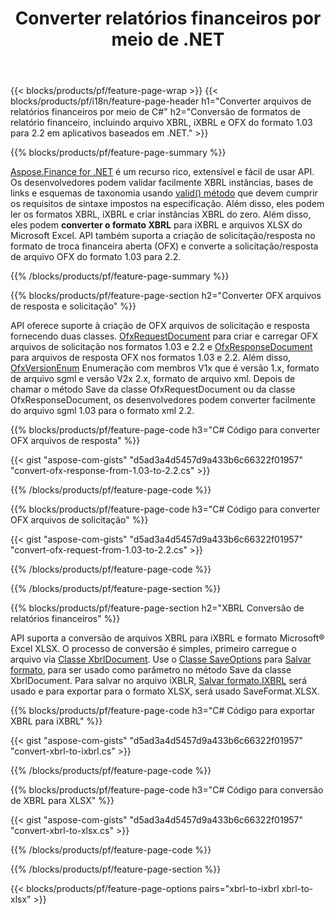 ﻿---
title: Converter relatórios financeiros por meio de .NET
url: /pt/net/conversion/
description:  C# código para converter relatórios financeiros nos formatos de arquivo XBRL, iXBRL(inline xbrl) e OFX por meio da biblioteca .NET.
---
{{< blocks/products/pf/feature-page-wrap >}}
{{< blocks/products/pf/i18n/feature-page-header h1="Converter arquivos de relatórios financeiros por meio de C#" h2="Conversão de formatos de relatório financeiro, incluindo arquivo XBRL, iXBRL e OFX do formato 1.03 para 2.2 em aplicativos baseados em .NET." >}}

{{% blocks/products/pf/feature-page-summary %}}

[Aspose.Finance for .NET](https://products.aspose.com/finance/net/) é um recurso rico, extensível e fácil de usar API. Os desenvolvedores podem validar facilmente XBRL instâncias, bases de links e esquemas de taxonomia usando [valid() método](https://apireference.aspose.com/finance/net/aspose.finance.xbrl/xbrlinstance/methods/validate) que devem cumprir os requisitos de sintaxe impostos na especificação. Além disso, eles podem ler os formatos XBRL, iXBRL e criar instâncias XBRL do zero. Além disso, eles podem **converter o formato XBRL** para iXBRL e arquivos XLSX do Microsoft Excel. API também suporta a criação de solicitação/resposta no formato de troca financeira aberta (OFX) e converte a solicitação/resposta de arquivo OFX do formato 1.03 para 2.2.

{{% /blocks/products/pf/feature-page-summary %}}

{{% blocks/products/pf/feature-page-section h2="Converter OFX arquivos de resposta e solicitação" %}}

API oferece suporte à criação de OFX arquivos de solicitação e resposta fornecendo duas classes. [OfxRequestDocument](https://apireference.aspose.com/finance/net/aspose.finance.ofx/ofxrequestdocument) para criar e carregar OFX arquivos de solicitação nos formatos 1.03 e 2.2 e [OfxResponseDocument](https://apireference.aspose.com/finance/net/aspose.finance.ofx/ofxresponsedocument) para arquivos de resposta OFX nos formatos 1.03 e 2.2. Além disso, [OfxVersionEnum](https://apireference.aspose.com/finance/net/aspose.finance.ofx/ofxversionenum) Enumeração com membros V1x que é versão 1.x, formato de arquivo sgml e versão V2x 2.x, formato de arquivo xml. Depois de chamar o método Save da classe OfxRequestDocument ou da classe OfxResponseDocument, os desenvolvedores podem converter facilmente do arquivo sgml 1.03 para o formato xml 2.2.


{{% blocks/products/pf/feature-page-code h3="C# Código para converter OFX arquivos de resposta" %}}

{{< gist "aspose-com-gists" "d5ad3a4d5457d9a433b6c66322f01957" "convert-ofx-response-from-1.03-to-2.2.cs" >}} 

{{% /blocks/products/pf/feature-page-code %}}

{{% blocks/products/pf/feature-page-code h3="C# Código para converter OFX arquivos de solicitação" %}}

{{< gist "aspose-com-gists" "d5ad3a4d5457d9a433b6c66322f01957" "convert-ofx-request-from-1.03-to-2.2.cs" >}} 

{{% /blocks/products/pf/feature-page-code %}}

{{% /blocks/products/pf/feature-page-section %}}

{{% blocks/products/pf/feature-page-section h2="XBRL Conversão de relatórios financeiros" %}}

API suporta a conversão de arquivos XBRL para iXBRL e formato Microsoft® Excel XLSX. O processo de conversão é simples, primeiro carregue o arquivo via [Classe XbrlDocument](https://apireference.aspose.com/finance/net/aspose.finance.xbrl/xbrldocument). Use o [Classe SaveOptions](https://apireference.aspose.com/finance/net/aspose.finance.xbrl/saveoptions) para [Salvar formato](https://apireference.aspose.com/finance/net/aspose.finance.xbrl/saveoptions/properties/saveformat), para ser usado como parâmetro no método Save da classe XbrlDocument. Para salvar no arquivo iXBLR, [Salvar formato.IXBRL](https://apireference.aspose.com/finance/net/aspose.finance.xbrl/saveformat) será usado e para exportar para o formato XLSX, será usado SaveFormat.XLSX.

{{% blocks/products/pf/feature-page-code h3="C# Código para exportar XBRL para iXBRL" %}}

{{< gist "aspose-com-gists" "d5ad3a4d5457d9a433b6c66322f01957" "convert-xbrl-to-ixbrl.cs" >}} 

{{% /blocks/products/pf/feature-page-code %}}

{{% blocks/products/pf/feature-page-code h3="C# Código para conversão de XBRL para XLSX" %}}

{{< gist "aspose-com-gists" "d5ad3a4d5457d9a433b6c66322f01957" "convert-xbrl-to-xlsx.cs" >}} 

{{% /blocks/products/pf/feature-page-code %}}

{{% /blocks/products/pf/feature-page-section %}}

{{< blocks/products/pf/feature-page-options pairs="xbrl-to-ixbrl xbrl-to-xlsx" >}}